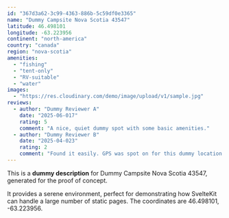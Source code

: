 ```yaml
---
id: "367d3a62-3c99-4363-886b-5c59df0e3365"
name: "Dummy Campsite Nova Scotia 43547"
latitude: 46.498101
longitude: -63.223956
continent: "north-america"
country: "canada"
region: "nova-scotia"
amenities:
  - "fishing"
  - "tent-only"
  - "RV-suitable"
  - "water"
images:
  - "https://res.cloudinary.com/demo/image/upload/v1/sample.jpg"
reviews:
  - author: "Dummy Reviewer A"
    date: "2025-06-017"
    rating: 5
    comment: "A nice, quiet dummy spot with some basic amenities."
  - author: "Dummy Reviewer B"
    date: "2025-04-023"
    rating: 2
    comment: "Found it easily. GPS was spot on for this dummy location."
---
```


This is a **dummy description** for Dummy Campsite Nova Scotia 43547, generated for the proof of concept.

It provides a serene environment, perfect for demonstrating how SvelteKit can handle a large number of static pages. The coordinates are 46.498101, -63.223956.
